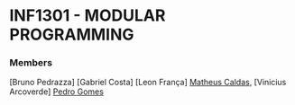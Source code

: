 # INF1301 - MODULAR PROGRAMMING

### Members

[Bruno Pedrazza]
[Gabriel Costa]
[Leon França]
[Matheus Caldas](https://github.com/matheuscaldasrj),
[Vinicius Arcoverde]
[Pedro Gomes](https://github.com/Helvets)

